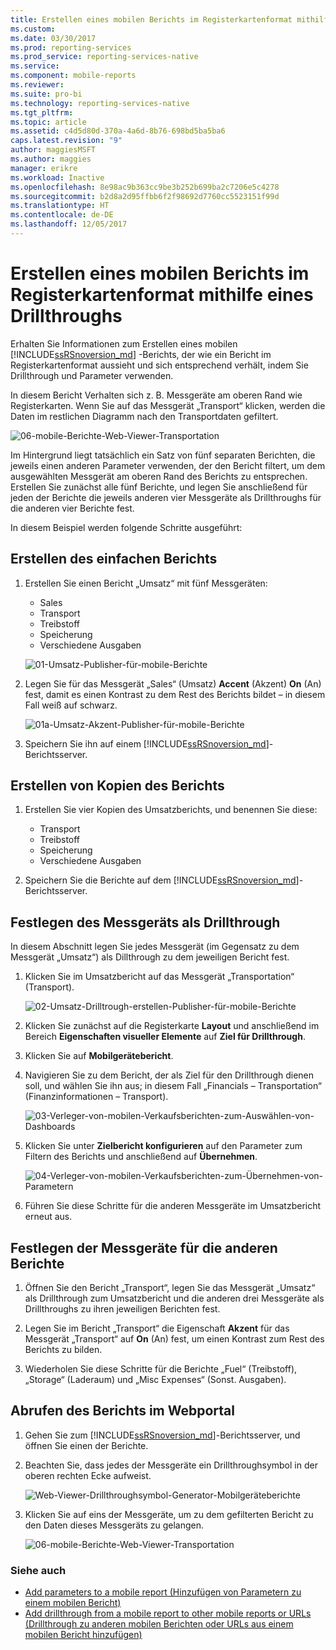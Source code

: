 ```yaml
---
title: Erstellen eines mobilen Berichts im Registerkartenformat mithilfe eines Drillthroughs | Mobile Berichte von Reporting Services | Microsoft-Dokumentation
ms.custom: 
ms.date: 03/30/2017
ms.prod: reporting-services
ms.prod_service: reporting-services-native
ms.service: 
ms.component: mobile-reports
ms.reviewer: 
ms.suite: pro-bi
ms.technology: reporting-services-native
ms.tgt_pltfrm: 
ms.topic: article
ms.assetid: c4d5d80d-370a-4a6d-8b76-698bd5ba5ba6
caps.latest.revision: "9"
author: maggiesMSFT
ms.author: maggies
manager: erikre
ms.workload: Inactive
ms.openlocfilehash: 8e98ac9b363cc9be3b252b699ba2c7206e5c4278
ms.sourcegitcommit: b2d8a2d95ffbb6f2f98692d7760cc5523151f99d
ms.translationtype: HT
ms.contentlocale: de-DE
ms.lasthandoff: 12/05/2017
---
```

# <a name="create-a-tabbed-mobile-report-by-using-drillthrough"></a>Erstellen eines mobilen Berichts im Registerkartenformat mithilfe eines Drillthroughs
Erhalten Sie Informationen zum Erstellen eines mobilen [!INCLUDE[ssRSnoversion_md](../../includes/ssrsnoversion-md.md)] -Berichts, der wie ein Bericht im Registerkartenformat aussieht und sich entsprechend verhält, indem Sie Drillthrough und Parameter verwenden.

In diesem Bericht Verhalten sich z. B. Messgeräte am oberen Rand wie Registerkarten. Wenn Sie auf das Messgerät „Transport“ klicken, werden die Daten im restlichen Diagramm nach den Transportdaten gefiltert.

![06-mobile-Berichte-Web-Viewer-Transportation](../../reporting-services/mobile-reports/media/tabbed-mobile-report-web-viewer-transportation-complete.png)

Im Hintergrund liegt tatsächlich ein Satz von fünf separaten Berichten, die jeweils einen anderen Parameter verwenden, der den Bericht filtert, um dem ausgewählten Messgerät am oberen Rand des Berichts zu entsprechen. Erstellen Sie zunächst alle fünf Berichte, und legen Sie anschließend für jeden der Berichte die jeweils anderen vier Messgeräte als Drillthroughs für die anderen vier Berichte fest.

In diesem Beispiel werden folgende Schritte ausgeführt:

## <a name="create-the-basic-report"></a>Erstellen des einfachen Berichts

1. Erstellen Sie einen Bericht „Umsatz“ mit fünf Messgeräten:

    * Sales
    * Transport
    * Treibstoff
    * Speicherung
    * Verschiedene Ausgaben

   ![01-Umsatz-Publisher-für-mobile-Berichte](../../reporting-services/mobile-reports/media/01-sales-mobile-report-publisher.png)
    
2. Legen Sie für das Messgerät „Sales“ (Umsatz) **Accent** (Akzent) **On** (An) fest, damit es einen Kontrast zu dem Rest des Berichts bildet – in diesem Fall weiß auf schwarz.

    ![01a-Umsatz-Akzent-Publisher-für-mobile-Berichte](../../reporting-services/mobile-reports/media/01a-sales-accent-mobile-report-publisher.png)
    
3. Speichern Sie ihn auf einem [!INCLUDE[ssRSnoversion_md](../../includes/ssrsnoversion-md.md)]-Berichtsserver.

## <a name="make-copies-of-the-report"></a>Erstellen von Kopien des Berichts

1. Erstellen Sie vier Kopien des Umsatzberichts, und benennen Sie diese: 

    * Transport
    * Treibstoff
    * Speicherung
    * Verschiedene Ausgaben

3. Speichern Sie die Berichte auf dem [!INCLUDE[ssRSnoversion_md](../../includes/ssrsnoversion-md.md)]-Berichtsserver.

## <a name="set-the-gauge-as-a-drillthrough"></a>Festlegen des Messgeräts als Drillthrough

In diesem Abschnitt legen Sie jedes Messgerät (im Gegensatz zu dem Messgerät „Umsatz“) als Dillthrough zu dem jeweiligen Bericht fest.

1. Klicken Sie im Umsatzbericht auf das Messgerät „Transportation“ (Transport).

    ![02-Umsatz-Drilltrough-erstellen-Publisher-für-mobile-Berichte](../../reporting-services/mobile-reports/media/02-sales-create-drillthrough-mobile-report-publisher.png)

2. Klicken Sie zunächst auf die Registerkarte **Layout** und anschließend im Bereich **Eigenschaften visueller Elemente** auf **Ziel für Drillthrough**.

3. Klicken Sie auf **Mobilgerätebericht**.

4. Navigieren Sie zu dem Bericht, der als Ziel für den Drillthrough dienen soll, und wählen Sie ihn aus; in diesem Fall „Financials – Transportation“ (Finanzinformationen – Transport).

    ![03-Verleger-von-mobilen-Verkaufsberichten-zum-Auswählen-von-Dashboards](../../reporting-services/mobile-reports/media/03-sales-select-dashboard-mobile-report-publisher.png)

5. Klicken Sie unter **Zielbericht konfigurieren** auf den Parameter zum Filtern des Berichts und anschließend auf **Übernehmen**.

   ![04-Verleger-von-mobilen-Verkaufsberichten-zum-Übernehmen-von-Parametern](../../reporting-services/mobile-reports/media/04-sales-apply-parameters-mobile-report-publisher.png)
   
6. Führen Sie diese Schritte für die anderen Messgeräte im Umsatzbericht erneut aus. 

## <a name="set-the-gauges-for-the-other-reports"></a>Festlegen der Messgeräte für die anderen Berichte

1.  Öffnen Sie den Bericht „Transport“, legen Sie das Messgerät „Umsatz“ als Drillthrough zum Umsatzbericht und die anderen drei Messgeräte als Drillthroughs zu ihren jeweiligen Berichten fest.

2. Legen Sie im Bericht „Transport“ die Eigenschaft **Akzent** für das Messgerät „Transport“ auf **On** (An) fest, um einen Kontrast zum Rest des Berichts zu bilden.

3. Wiederholen Sie diese Schritte für die Berichte „Fuel“ (Treibstoff), „Storage“ (Laderaum) und „Misc Expenses“ (Sonst. Ausgaben). 

## <a name="view-the-report-in-the-web-portal"></a>Abrufen des Berichts im Webportal

1. Gehen Sie zum [!INCLUDE[ssRSnoversion_md](../../includes/ssrsnoversion-md.md)]-Berichtsserver, und öffnen Sie einen der Berichte. 

2. Beachten Sie, dass jedes der Messgeräte ein Drillthroughsymbol in der oberen rechten Ecke aufweist.

    ![Web-Viewer-Drillthroughsymbol-Generator-Mobilgeräteberichte](../../reporting-services/mobile-reports/media/web-viewer-drillthrough-icon-mobile-report-builder.png)

3. Klicken Sie auf eins der Messgeräte, um zu dem gefilterten Bericht zu den Daten dieses Messgeräts zu gelangen.

   ![06-mobile-Berichte-Web-Viewer-Transportation](../../reporting-services/mobile-reports/media/06-mobile-report-web-viewer-transportation.png)

### <a name="see-also"></a>Siehe auch
    
* [Add parameters to a mobile report (Hinzufügen von Parametern zu einem mobilen Bericht)](../../reporting-services/mobile-reports/add-parameters-to-a-mobile-report-reporting-services.md)
* [Add drillthrough from a mobile report to other mobile reports or URLs (Drillthrough zu anderen mobilen Berichten oder URLs aus einem mobilen Bericht hinzufügen)](../../reporting-services/mobile-reports/add-drillthrough-from-a-mobile-report-to-other-mobile-reports-or-urls.md)




  

